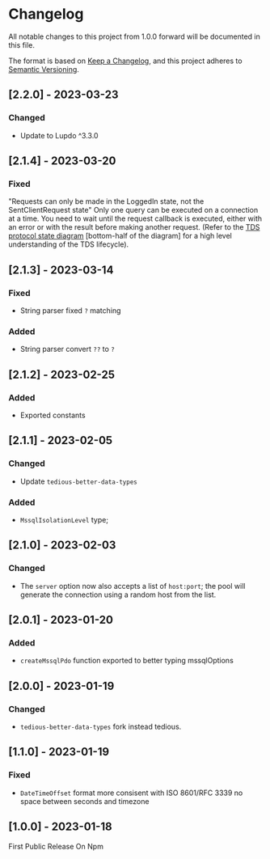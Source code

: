 # Changelog

All notable changes to this project from 1.0.0 forward will be documented in this file.

The format is based on [Keep a Changelog](https://keepachangelog.com/en/1.0.0/),
and this project adheres to [Semantic Versioning](https://semver.org/spec/v2.0.0.html).

## [2.2.0] - 2023-03-23

### Changed

-   Update to Lupdo ^3.3.0

## [2.1.4] - 2023-03-20

### Fixed

"Requests can only be made in the LoggedIn state, not the SentClientRequest state"
Only one query can be executed on a connection at a time. You need to wait until the request callback is executed, either with an error or with the result before making another request.
(Refer to the [TDS protocol state diagram](https://learn.microsoft.com/en-us/openspecs/windows_protocols/ms-tds/ce1cef02-f43c-4e37-a190-aaa444b96360) [bottom-half of the diagram] for a high level understanding of the TDS lifecycle).

## [2.1.3] - 2023-03-14

### Fixed

-   String parser fixed `?` matching

### Added

-   String parser convert `??` to `?`

## [2.1.2] - 2023-02-25

### Added

-   Exported constants

## [2.1.1] - 2023-02-05

### Changed

-   Update `tedious-better-data-types`

### Added

-   `MssqlIsolationLevel` type;

## [2.1.0] - 2023-02-03

### Changed

-   The `server` option now also accepts a list of `host:port`; the pool will generate the connection using a random host from the list.

## [2.0.1] - 2023-01-20

### Added

-   `createMssqlPdo` function exported to better typing mssqlOptions

## [2.0.0] - 2023-01-19

### Changed

-   `tedious-better-data-types` fork instead tedious.

## [1.1.0] - 2023-01-19

### Fixed

-   `DateTimeOffset` format more consisent with ISO 8601/RFC 3339 no space between seconds and timezone

## [1.0.0] - 2023-01-18

First Public Release On Npm
